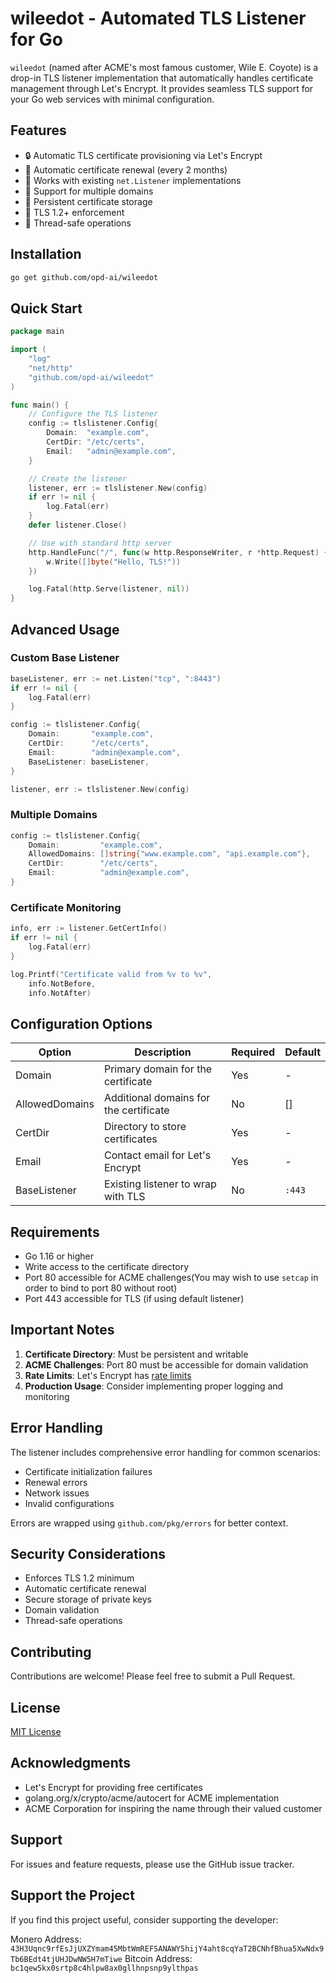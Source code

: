 # wileedot - Automated TLS Listener for Go

`wileedot` (named after ACME's most famous customer, Wile E. Coyote) is a drop-in TLS listener implementation that automatically handles certificate management through Let's Encrypt. It provides seamless TLS support for your Go web services with minimal configuration.

## Features

- 🔒 Automatic TLS certificate provisioning via Let's Encrypt
- 🔄 Automatic certificate renewal (every 2 months)
- 🔌 Works with existing `net.Listener` implementations
- 🎯 Support for multiple domains
- 💾 Persistent certificate storage
- 🔐 TLS 1.2+ enforcement
- 🧵 Thread-safe operations

## Installation

```bash
go get github.com/opd-ai/wileedot
```

## Quick Start

```go
package main

import (
    "log"
    "net/http"
    "github.com/opd-ai/wileedot"
)

func main() {
    // Configure the TLS listener
    config := tlslistener.Config{
        Domain:  "example.com",
        CertDir: "/etc/certs",
        Email:   "admin@example.com",
    }

    // Create the listener
    listener, err := tlslistener.New(config)
    if err != nil {
        log.Fatal(err)
    }
    defer listener.Close()

    // Use with standard http server
    http.HandleFunc("/", func(w http.ResponseWriter, r *http.Request) {
        w.Write([]byte("Hello, TLS!"))
    })

    log.Fatal(http.Serve(listener, nil))
}
```

## Advanced Usage

### Custom Base Listener

```go
baseListener, err := net.Listen("tcp", ":8443")
if err != nil {
    log.Fatal(err)
}

config := tlslistener.Config{
    Domain:       "example.com",
    CertDir:      "/etc/certs",
    Email:        "admin@example.com",
    BaseListener: baseListener,
}

listener, err := tlslistener.New(config)
```

### Multiple Domains

```go
config := tlslistener.Config{
    Domain:         "example.com",
    AllowedDomains: []string{"www.example.com", "api.example.com"},
    CertDir:        "/etc/certs",
    Email:          "admin@example.com",
}
```

### Certificate Monitoring

```go
info, err := listener.GetCertInfo()
if err != nil {
    log.Fatal(err)
}

log.Printf("Certificate valid from %v to %v", 
    info.NotBefore, 
    info.NotAfter)
```

## Configuration Options

| Option | Description | Required | Default |
|--------|-------------|----------|---------|
| Domain | Primary domain for the certificate | Yes | - |
| AllowedDomains | Additional domains for the certificate | No | [] |
| CertDir | Directory to store certificates | Yes | - |
| Email | Contact email for Let's Encrypt | Yes | - |
| BaseListener | Existing listener to wrap with TLS | No | `:443` |

## Requirements

- Go 1.16 or higher
- Write access to the certificate directory
- Port 80 accessible for ACME challenges(You may wish to use `setcap` in order to bind to port 80 without root)
- Port 443 accessible for TLS (if using default listener)

## Important Notes

1. **Certificate Directory**: Must be persistent and writable
2. **ACME Challenges**: Port 80 must be accessible for domain validation
3. **Rate Limits**: Let's Encrypt has [rate limits](https://letsencrypt.org/docs/rate-limits/)
4. **Production Usage**: Consider implementing proper logging and monitoring

## Error Handling

The listener includes comprehensive error handling for common scenarios:

- Certificate initialization failures
- Renewal errors
- Network issues
- Invalid configurations

Errors are wrapped using `github.com/pkg/errors` for better context.

## Security Considerations

- Enforces TLS 1.2 minimum
- Automatic certificate renewal
- Secure storage of private keys
- Domain validation
- Thread-safe operations

## Contributing

Contributions are welcome! Please feel free to submit a Pull Request.

## License

[MIT License](LICENSE)

## Acknowledgments

- Let's Encrypt for providing free certificates
- golang.org/x/crypto/acme/autocert for ACME implementation
- ACME Corporation for inspiring the name through their valued customer

## Support

For issues and feature requests, please use the GitHub issue tracker.

## Support the Project

If you find this project useful, consider supporting the developer:

Monero Address: `43H3Uqnc9rfEsJjUXZYmam45MbtWmREFSANAWY5hijY4aht8cqYaT2BCNhfBhua5XwNdx9Tb6BEdt4tjUHJDwNW5H7mTiwe`
Bitcoin Address: `bc1qew5kx0srtp8c4hlpw8ax0gllhnpsnp9ylthpas`